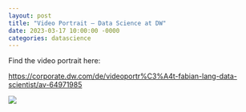 ```yaml
---
layout: post
title: "Video Portrait – Data Science at DW"
date: 2023-03-17 10:00:00 -0000
categories: datascience
---
```


Find the video portrait here:

<a href="https://corporate.dw.com/de/videoportr%C3%A4t-fabian-lang-data-scientist/av-64971985" target="_blank">https://corporate.dw.com/de/videoportr%C3%A4t-fabian-lang-data-scientist/av-64971985</a>


<a href="[https://corporate.dw.com/de/videoportr%C3%A4t-fabian-lang-data-scientist/av-64971985](https://corporate.dw.com/de/videoportr%C3%A4t-fabian-lang-data-scientist/av-64971985)" target="_blank"><img src="/images/ds-video.png"></a>
